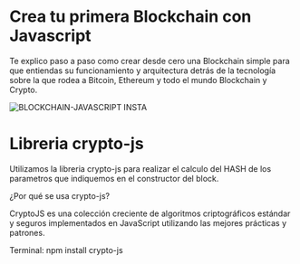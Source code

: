 # Crea tu primera Blockchain con Javascript

Te explico paso a paso como crear desde cero una Blockchain simple para que entiendas su funcionamiento y arquitectura detrás de la tecnología
sobre la que rodea a Bitcoin, Ethereum y todo el mundo Blockchain y Crypto.

![BLOCKCHAIN-JAVASCRIPT INSTA](https://user-images.githubusercontent.com/101588200/163352519-cc4e8534-7be5-43ed-96dd-31fbea44faa5.jpg)

# Libreria crypto-js

Utilizamos la libreria crypto-js para realizar el calculo del HASH de los parametros que indiquemos en el constructor del block.

¿Por qué se usa crypto-js?

CryptoJS es una colección creciente de algoritmos criptográficos estándar y seguros implementados en JavaScript utilizando las mejores prácticas y patrones.

Terminal: npm install crypto-js
